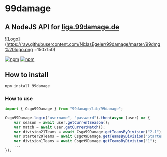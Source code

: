 # 99damage
## A NodeJS API for [liga.99damage.de](http://liga.99damage.de)

![Logo](https://raw.githubusercontent.com/NiclasEgeler/99damage/master/99dmg%20logo.png =150x150)

[![npm](https://img.shields.io/npm/dt/99damage.svg?maxAge=604800)](https://www.npmjs.com/package/99damage)
[![npm](https://img.shields.io/npm/dm/99damage.svg?maxAge=604800)](https://www.npmjs.com/package/99damage)

## How to install
```npm install 99damage```

### How to use 
```typescript
import { Csgo99Damage } from "99damage/lib/99damage";

Csgo99Damage.login("username", "password").then(async (user) => {
    var season = await user.getCurrentSeason();
    var match = await user.getCurrentMatch();
    var division21Teams = await Csgo99Damage.getTeamsByDivision("2.1");
    var starter20Teams = await Csgo99Damage.getTeamsByDivision("Starter 20");
    var division1Teams = await Csgo99Damage.getTeamsByDivision("1");
    ...
});
```
